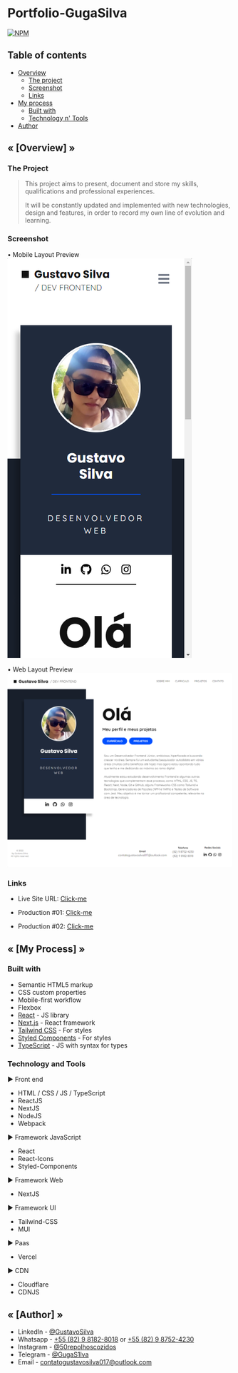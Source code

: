 # Portfolio-GugaSilva
[![NPM](https://img.shields.io/npm/l/react)](https://github.com/GugaS1lva/Portfolio-GugaSilva/blob/main/LICENSE) 

<h2>Table of contents</h2>

- [Overview](#overview)
  - [The project](#the-project)
  - [Screenshot](#screenshot)
  - [Links](#links)
- [My process](#my-process)
  - [Built with](#built-with)
  - [Technology n' Tools](#tech-tools)
- [Author](#author)


<h2 id="overview"><strong>« [Overview] »</strong></h2>

<h3 id="the-project"><strong>The Project</strong></h3>

> This project aims to present, document and store my skills, qualifications and professional experiences.
> 
> It will be constantly updated and implemented with new technologies, design and features, in order to record my own line of evolution and learning.

<h3 id="screenshot"><strong>Screenshot</strong></h3>

• Mobile Layout Preview <br>
![Mobile](./public/images/design/mobile-dsgn.png)

• Web Layout Preview <br>
![Web](./public/images/design/web-dsgn.png)


<h3 id="links"><strong>Links</strong></h3>

- Live Site URL: [Click-me](https://portfolio-guga-silva.vercel.app/)

- Production #01: [Click-me](https://portfolio-guga-silva-pazfk9mlu-gugas1lva.vercel.app/)

- Production #02: [Click-me](https://portfolio-guga-silva-7ydhxl1hd-gugas1lva.vercel.app/)


<h2 id="my-process"><strong>« [My Process] »</strong></h2>

<h3 id="built-with"><strong>Built with</strong></h3>

- Semantic HTML5 markup
- CSS custom properties
- Mobile-first workflow
- Flexbox
- [React](https://reactjs.org/) - JS library
- [Next.js](https://nextjs.org/) - React framework
- [Tailwind CSS](https://tailwindcss.com/) - For styles
- [Styled Components](https://styled-components.com/) - For styles
- [TypeScript](https://www.typescriptlang.org/) - JS with syntax for types

<h3 id="tech-tools"><strong>Technology and Tools</strong></h3>

▶ Front end</h4>

- HTML / CSS / JS / TypeScript
- ReactJS
- NextJS
- NodeJS
- Webpack

▶ Framework JavaScript</h4>

- React
- React-Icons
- Styled-Components

▶ Framework Web</h4>

- NextJS

▶ Framework UI</h4>

- Tailwind-CSS
- MUI

▶ Paas</h4>

- Vercel

▶ CDN</h4>

- Cloudflare
- CDNJS

<h2 id="author"><strong>« [Author] »</strong></h2>

- LinkedIn - [@GustavoSilva](https://www.linkedin.com/in/guga-silva-124706233/)
- Whatsapp - [+55 (82) 9 8182-8018](https://wa.me/558281828018) or [+55 (82) 9 8752-4230](https://wa.me/558287524230)
- Instagram - [@50repolhoscozidos](https://www.instagram.com/50repolhoscozidos/)
- Telegram - [@GugaS1lva](https://t.me/GugaS1lva)
- Email - [contatogustavosilva017@outlook.com](mailto:contatogustavosilva017@outlook.com)